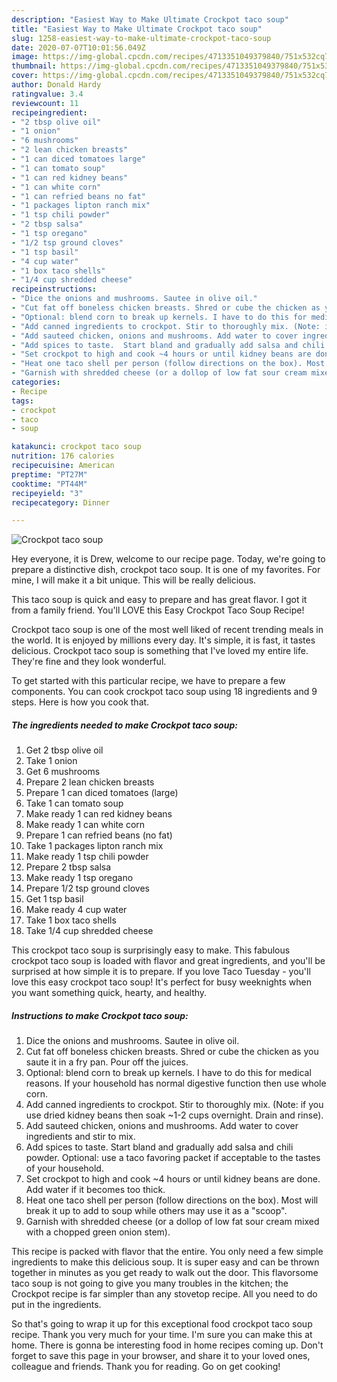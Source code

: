 ```yaml
---
description: "Easiest Way to Make Ultimate Crockpot taco soup"
title: "Easiest Way to Make Ultimate Crockpot taco soup"
slug: 1258-easiest-way-to-make-ultimate-crockpot-taco-soup
date: 2020-07-07T10:01:56.049Z
image: https://img-global.cpcdn.com/recipes/4713351049379840/751x532cq70/crockpot-taco-soup-recipe-main-photo.jpg
thumbnail: https://img-global.cpcdn.com/recipes/4713351049379840/751x532cq70/crockpot-taco-soup-recipe-main-photo.jpg
cover: https://img-global.cpcdn.com/recipes/4713351049379840/751x532cq70/crockpot-taco-soup-recipe-main-photo.jpg
author: Donald Hardy
ratingvalue: 3.4
reviewcount: 11
recipeingredient:
- "2 tbsp olive oil"
- "1 onion"
- "6 mushrooms"
- "2 lean chicken breasts"
- "1 can diced tomatoes large"
- "1 can tomato soup"
- "1 can red kidney beans"
- "1 can white corn"
- "1 can refried beans no fat"
- "1 packages lipton ranch mix"
- "1 tsp chili powder"
- "2 tbsp salsa"
- "1 tsp oregano"
- "1/2 tsp ground cloves"
- "1 tsp basil"
- "4 cup water"
- "1 box taco shells"
- "1/4 cup shredded cheese"
recipeinstructions:
- "Dice the onions and mushrooms. Sautee in olive oil."
- "Cut fat off boneless chicken breasts. Shred or cube the chicken as you saute it in a fry pan. Pour off the juices."
- "Optional: blend corn to break up kernels. I have to do this for medical reasons. If your household has normal digestive function then use whole corn."
- "Add canned ingredients to crockpot. Stir to thoroughly mix. (Note: if you use dried kidney beans then soak ~1-2 cups overnight. Drain and rinse)."
- "Add sauteed chicken, onions and mushrooms. Add water to cover ingredients and stir to mix."
- "Add spices to taste.  Start bland and gradually add salsa and chili powder. Optional: use a taco favoring packet if acceptable to the tastes of your household."
- "Set crockpot to high and cook ~4 hours or until kidney beans are done. Add water if it becomes too thick."
- "Heat one taco shell per person (follow directions on the box). Most will break it up to add to soup while others may use it as a &#34;scoop&#34;."
- "Garnish with shredded cheese (or a dollop of low fat sour cream mixed with a chopped green onion stem)."
categories:
- Recipe
tags:
- crockpot
- taco
- soup

katakunci: crockpot taco soup 
nutrition: 176 calories
recipecuisine: American
preptime: "PT27M"
cooktime: "PT44M"
recipeyield: "3"
recipecategory: Dinner

---
```



![Crockpot taco soup](https://img-global.cpcdn.com/recipes/4713351049379840/751x532cq70/crockpot-taco-soup-recipe-main-photo.jpg)

Hey everyone, it is Drew, welcome to our recipe page. Today, we're going to prepare a distinctive dish, crockpot taco soup. It is one of my favorites. For mine, I will make it a bit unique. This will be really delicious.

This taco soup is quick and easy to prepare and has great flavor. I got it from a family friend. You&#39;ll LOVE this Easy Crockpot Taco Soup Recipe!

Crockpot taco soup is one of the most well liked of recent trending meals in the world. It is enjoyed by millions every day. It's simple, it is fast, it tastes delicious. Crockpot taco soup is something that I've loved my entire life. They're fine and they look wonderful.


To get started with this particular recipe, we have to prepare a few components. You can cook crockpot taco soup using 18 ingredients and 9 steps. Here is how you cook that.

<!--inarticleads1-->

##### The ingredients needed to make Crockpot taco soup:

1. Get 2 tbsp olive oil
1. Take 1 onion
1. Get 6 mushrooms
1. Prepare 2 lean chicken breasts
1. Prepare 1 can diced tomatoes (large)
1. Take 1 can tomato soup
1. Make ready 1 can red kidney beans
1. Make ready 1 can white corn
1. Prepare 1 can refried beans (no fat)
1. Take 1 packages lipton ranch mix
1. Make ready 1 tsp chili powder
1. Prepare 2 tbsp salsa
1. Make ready 1 tsp oregano
1. Prepare 1/2 tsp ground cloves
1. Get 1 tsp basil
1. Make ready 4 cup water
1. Take 1 box taco shells
1. Take 1/4 cup shredded cheese


This crockpot taco soup is surprisingly easy to make. This fabulous crockpot taco soup is loaded with flavor and great ingredients, and you&#39;ll be surprised at how simple it is to prepare. If you love Taco Tuesday - you&#39;ll love this easy crockpot taco soup! It&#39;s perfect for busy weeknights when you want something quick, hearty, and healthy. 

<!--inarticleads2-->

##### Instructions to make Crockpot taco soup:

1. Dice the onions and mushrooms. Sautee in olive oil.
1. Cut fat off boneless chicken breasts. Shred or cube the chicken as you saute it in a fry pan. Pour off the juices.
1. Optional: blend corn to break up kernels. I have to do this for medical reasons. If your household has normal digestive function then use whole corn.
1. Add canned ingredients to crockpot. Stir to thoroughly mix. (Note: if you use dried kidney beans then soak ~1-2 cups overnight. Drain and rinse).
1. Add sauteed chicken, onions and mushrooms. Add water to cover ingredients and stir to mix.
1. Add spices to taste.  Start bland and gradually add salsa and chili powder. Optional: use a taco favoring packet if acceptable to the tastes of your household.
1. Set crockpot to high and cook ~4 hours or until kidney beans are done. Add water if it becomes too thick.
1. Heat one taco shell per person (follow directions on the box). Most will break it up to add to soup while others may use it as a &#34;scoop&#34;.
1. Garnish with shredded cheese (or a dollop of low fat sour cream mixed with a chopped green onion stem).


This recipe is packed with flavor that the entire. You only need a few simple ingredients to make this delicious soup. It is super easy and can be thrown together in minutes as you get ready to walk out the door. This flavorsome taco soup is not going to give you many troubles in the kitchen; the Crockpot recipe is far simpler than any stovetop recipe. All you need to do put in the ingredients. 

So that's going to wrap it up for this exceptional food crockpot taco soup recipe. Thank you very much for your time. I'm sure you can make this at home. There is gonna be interesting food in home recipes coming up. Don't forget to save this page in your browser, and share it to your loved ones, colleague and friends. Thank you for reading. Go on get cooking!
